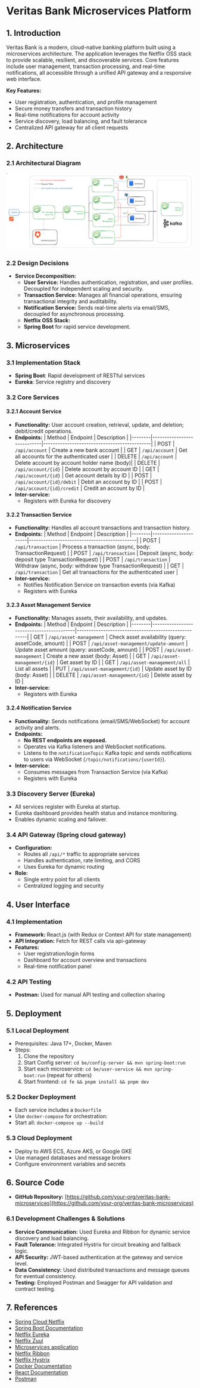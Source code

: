 # Veritas Bank Microservices Platform

## 1. Introduction

Veritas Bank is a modern, cloud-native banking platform built using a microservices architecture. The application leverages the Netflix OSS stack to provide scalable, resilient, and discoverable services. Core features include user management, transaction processing, and real-time notifications, all accessible through a unified API gateway and a responsive web interface.

**Key Features:**
- User registration, authentication, and profile management
- Secure money transfers and transaction history
- Real-time notifications for account activity
- Service discovery, load balancing, and fault tolerance
- Centralized API gateway for all client requests

## 2. Architecture

### 2.1 Architectural Diagram

![System Architecture](./architecture.png)

### 2.2 Design Decisions
- **Service Decomposition:**
  - **User Service:** Handles authentication, registration, and user profiles. Decoupled for independent scaling and security.
  - **Transaction Service:** Manages all financial operations, ensuring transactional integrity and auditability.
  - **Notification Service:** Sends real-time alerts via email/SMS, decoupled for asynchronous processing.
  - **Netflix OSS Stack:**
  - **Spring Boot** for rapid service development.

## 3. Microservices

### 3.1 Implementation Stack
- **Spring Boot**: Rapid development of RESTful services
- **Eureka**: Service registry and discovery

### 3.2 Core Services

#### 3.2.1 Account Service
- **Functionality:** User account creation, retrieval, update, and deletion; debit/credit operations.
- **Endpoints:**
  | Method | Endpoint                   | Description                                 |
  |--------|----------------------------|---------------------------------------------|
  | POST   | `/api/account`             | Create a new bank account                   |
  | GET    | `/api/account`             | Get all accounts for the authenticated user |
  | DELETE | `/api/account`             | Delete account by account holder name (body)|
  | DELETE | `/api/account/{id}`        | Delete account by account ID                |
  | GET    | `/api/account/{id}`        | Get account details by ID                   |
  | POST   | `/api/account/{id}/debit`  | Debit an account by ID                      |
  | POST   | `/api/account/{id}/credit` | Credit an account by ID                     |
- **Inter-service:**
  - Registers with Eureka for discovery

#### 3.2.2 Transaction Service
- **Functionality:** Handles all account transactions and transaction history.
- **Endpoints:**
  | Method | Endpoint             | Description                                 |
  |--------|----------------------|---------------------------------------------|
  | POST   | `/api/transaction`   | Process a transaction (async, body: TransactionRequest) |
  | POST   | `/api/transaction`   | Deposit (async, body: deposit type TransactionRequest) |
  | POST   | `/api/transaction`   | Withdraw (async, body: withdraw type TransactionRequest) |
  | GET    | `/api/transaction`   | Get all transactions for the authenticated user |
- **Inter-service:**
  - Notifies Notification Service on transaction events (via Kafka)
  - Registers with Eureka

#### 3.2.3 Asset Management Service
- **Functionality:** Manages assets, their availability, and updates.
- **Endpoints:**
  | Method | Endpoint                                 | Description                                         |
  |--------|------------------------------------------|-----------------------------------------------------|
  | GET    | `/api/asset-management`                  | Check asset availability (query: assetCode, amount) |
  | POST   | `/api/asset-management/update-amount`    | Update asset amount (query: assetCode, amount)      |
  | POST   | `/api/asset-management`                  | Create a new asset (body: Asset)                    |
  | GET    | `/api/asset-management/{id}`             | Get asset by ID                                     |
  | GET    | `/api/asset-management/all`              | List all assets                                     |
  | PUT    | `/api/asset-management/{id}`             | Update asset by ID (body: Asset)                    |
  | DELETE | `/api/asset-management/{id}`             | Delete asset by ID                                  |
- **Inter-service:**
  - Registers with Eureka

#### 3.2.4 Notification Service
- **Functionality:** Sends notifications (email/SMS/WebSocket) for account activity and alerts.
- **Endpoints:**
  - **No REST endpoints are exposed.**
  - Operates via Kafka listeners and WebSocket notifications.
  - Listens to the `notificationTopic` Kafka topic and sends notifications to users via WebSocket (`/topic/notifications/{userId}`).
- **Inter-service:**
  - Consumes messages from Transaction Service (via Kafka)
  - Registers with Eureka

### 3.3 Discovery Server (Eureka)
- All services register with Eureka at startup.
- Eureka dashboard provides health status and instance monitoring.
- Enables dynamic scaling and failover.

### 3.4 API Gateway (Spring cloud gateway)
- **Configuration:**
  - Routes all `/api/*` traffic to appropriate services
  - Handles authentication, rate limiting, and CORS
  - Uses Eureka for dynamic routing
- **Role:**
  - Single entry point for all clients
  - Centralized logging and security

## 4. User Interface

### 4.1 Implementation
- **Framework:** React.js (with Redux or Context API for state management)
- **API Integration:** Fetch for REST calls via api-gateway
- **Features:**
  - User registration/login forms
  - Dashboard for account overview and transactions
  - Real-time notification panel

### 4.2 API Testing
- **Postman:** Used for manual API testing and collection sharing

## 5. Deployment

### 5.1 Local Deployment
- Prerequisites: Java 17+, Docker, Maven
- Steps:
  1. Clone the repository
  2. Start Config server: `cd be/config-server && mvn spring-boot:run`
  3. Start each microservice: `cd be/user-service && mvn spring-boot:run` (repeat for others)
  4. Start frontend: `cd fe && pnpm install && pnpm dev`

### 5.2 Docker Deployment
- Each service includes a `Dockerfile`
- Use `docker-compose` for orchestration:
- Start all: `docker-compose up --build`

### 5.3 Cloud Deployment
- Deploy to AWS ECS, Azure AKS, or Google GKE
- Use managed databases and message brokers
- Configure environment variables and secrets

## 6. Source Code

- **GitHub Repository:** [https://github.com/your-org/veritas-bank-microservices](https://github.com/your-org/veritas-bank-microservices)

### 6.1 Development Challenges & Solutions
- **Service Communication:** Used Eureka and Ribbon for dynamic service discovery and load balancing.
- **Fault Tolerance:** Integrated Hystrix for circuit breaking and fallback logic.
- **API Security:** JWT-based authentication at the gateway and service level.
- **Data Consistency:** Used distributed transactions and message queues for eventual consistency.
- **Testing:** Employed Postman and Swagger for API validation and contract testing.

## 7. References
- [Spring Cloud Netflix](https://cloud.spring.io/spring-cloud-netflix/)
- [Spring Boot Documentation](https://docs.spring.io/spring-boot/docs/current/reference/html/)
- [Netflix Eureka](https://github.com/Netflix/eureka)
- [Netflix Zuul](https://github.com/Netflix/zuul)
- [Microservices application](https://github.com/zoltanvin/royal-reserve-bank.git)
- [Netflix Ribbon](https://github.com/Netflix/ribbon)
- [Netflix Hystrix](https://github.com/Netflix/Hystrix)
- [Docker Documentation](https://docs.docker.com/)
- [React Documentation](https://react.dev/)
- [Postman](https://www.postman.com/)
